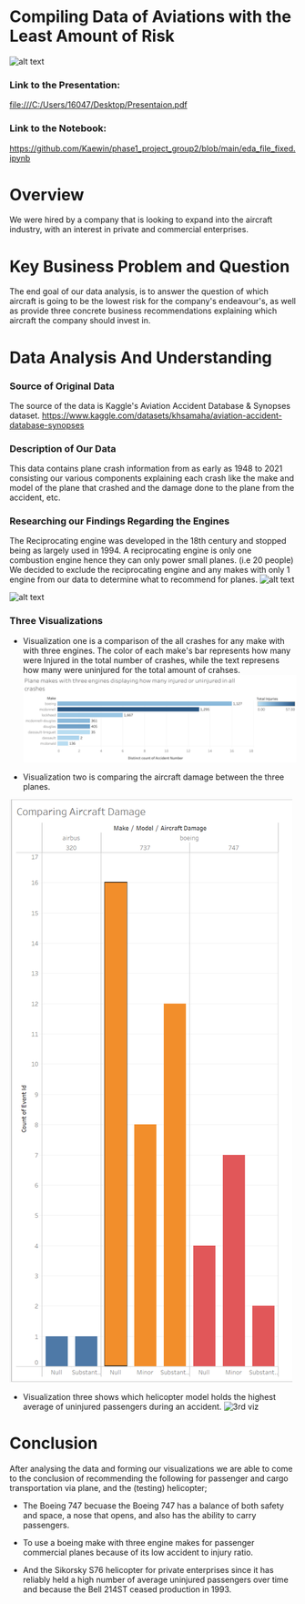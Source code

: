 # Compiling Data of Aviations with the Least Amount of Risk 
![alt text](https://www.airpics.net/UserFiles/pics/large/PH-BFH-Boeing-747-400M-KLM-Royal-Dutch-Airlines/15650/15622l.jpg)

### Link to the Presentation:
[file:///C:/Users/16047/Desktop/Presentaion.pdf
](https://docs.google.com/presentation/d/1enJwfd8tEOVktCor2oLFIEsfJo3zUZKYbw-Betb_ivA/edit?usp=sharing)

### Link to the Notebook:
https://github.com/Kaewin/phase1_project_group2/blob/main/eda_file_fixed.ipynb



# Overview

We were hired by a company that is looking to expand into the aircraft industry, with an interest in private and commercial enterprises. 


# Key Business Problem and Question

The end goal of our data analysis, is to answer the question of which aircraft is going to be the lowest risk for the company's endeavour's, as well as provide three concrete business recommendations explaining which aircraft the company should invest in.


# Data Analysis And Understanding


### Source of Original Data

The source of the data is Kaggle's Aviation Accident Database & Synopses dataset.
https://www.kaggle.com/datasets/khsamaha/aviation-accident-database-synopses


### Description of Our Data

This data contains plane crash information from as early as 1948 to 2021 consisting our various components explaining each crash like the make and model of the plane that crashed and the damage done to the plane from the accident, etc.

### Researching our Findings Regarding the Engines
The Reciprocating engine was developed in the 18th century and stopped being as largely used in 1994. 
A reciprocating engine is only one combustion engine hence they can only power small planes. (i.e 20 people)
We decided to exclude the reciprocating engine and any makes with only 1 engine from our data to  determine what to recommend for planes. 
![alt text](https://th.bing.com/th/id/R.0e14a32f8f3869fd1d0abe79edd96918?rik=74o9JRoQ8VN3og&riu=http%3a%2f%2flh6.ggpht.com%2f_1wtadqGaaPs%2fTGrR7lbJwQI%2fAAAAAAAARV4%2fCVPKt9egKqs%2ftmp274_thumb1.jpg%3fimgmax%3d800&ehk=lEj52xWR5JHCGN92L9Ym%2boS8TaC8q91WcUT2Y1z8rpM%3d&risl=&pid=ImgRaw&r=0)

![alt text](https://i.pinimg.com/originals/c7/34/84/c734845a492ec7551cbc815c548ecda2.jpg)

### Three Visualizations

- Visualization one is a comparison of the all crashes for any make with with three engines. The color of each make's bar represents how many were Injured in the total number of crashes, while the text represens how many were uninjured for the total amount of crahses.
![alt text](https://github.com/Kaewin/phase1_project_group2/blob/main/Plane%20makes%20with%20three%20engines%20displaying%20how%20many%20injured%20or%20uninjured%20in%20all%20crashes.png)

- Visualization two is comparing the aircraft damage between the three planes. 

![2rd viz](https://github.com/Kaewin/phase1_project_group2/blob/main/visualization_carrier_damage2.png)

- Visualization three shows which helicopter model holds the highest average of uninjured passengers during an accident.
![3rd viz](https://user-images.githubusercontent.com/116228715/233461232-6b1408a0-df16-4c88-9f62-3da7fe28af36.png)


# Conclusion

After analysing the data and forming our visualizations we are able to come to the conclusion of recommending the following for passenger and cargo transportation via plane, and the (testing) helicopter;

- The Boeing 747 becuase the Boeing 747 has a balance of both safety and space, a nose that opens, and also has the ability to carry passengers. 

- To use a boeing make with three engine makes for passenger commercial planes because of its low accident to injury ratio.

- And the Sikorsky S76 helicopter for private enterprises since it has reliably held a high number of average uninjured passengers over time and because the Bell 214ST ceased production in 1993.



